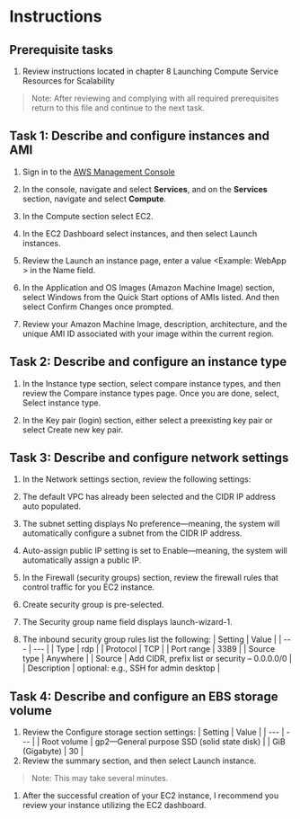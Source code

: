 # Instructions

## Prerequisite tasks

1. Review instructions located in chapter 8 Launching Compute Service Resources for Scalability

> Note: After reviewing and complying with all required prerequisites return to this file and continue to the next task.

## Task 1: Describe and configure instances and AMI

1.	Sign in to the [AWS Management Console](https://console.aws.amazon.com/console/)

1.	In the console, navigate and select **Services**, and on the **Services** section, navigate and select **Compute**.

1.	In the Compute section select EC2.

1.	In the EC2 Dashboard select instances, and then select Launch instances.

1.	Review the Launch an instance page, enter a value <Example: WebApp > in the Name field.

1.	In the Application and OS Images (Amazon Machine Image) section, select Windows from the Quick Start options of AMIs listed. And then select Confirm Changes once prompted.

1.	Review your Amazon Machine Image, description, architecture, and the unique AMI ID associated with your image within the current region.

## Task 2: Describe and configure an instance type

1.	In the Instance type section, select compare instance types, and then review the Compare instance types page. Once you are done, select, Select instance type.
	
1.	In the Key pair (login) section, either select a preexisting key pair or select Create new key pair.

## Task 3: Describe and configure network settings

1.	In the Network settings section, review the following settings:

1.	The default VPC has already been selected and the CIDR IP address auto populated.

1.	The subnet setting displays No preference—meaning, the system will automatically configure a subnet from the CIDR IP address.

1.	Auto-assign public IP setting is set to Enable—meaning, the system will automatically assign a public IP.

1.	In the Firewall (security groups) section, review the firewall rules that control traffic for you EC2 instance.

1.	Create security group is pre-selected.

1.	The Security group name field displays launch-wizard-1.

1.	The inbound security group rules list the following:
    | Setting | Value |
    | --- | --- |
    | Type | rdp |
    | Protocol | TCP |
    | Port range | 3389 |
    | Source type | Anywhere |
    | Source | Add CIDR, prefix list or security – 0.0.0.0/0 |
    | Description | optional: e.g., SSH for admin desktop |

## Task 4: Describe and configure an EBS storage volume

1.	Review the Configure storage section settings:
    | Setting | Value |
    | --- | --- |
    | Root volume | gp2—General purpose SSD (solid state disk) |
    | GiB (Gigabyte) | 30 |
1.	Review the summary section, and then select Launch instance.
> Note: This may take several minutes.
1.	After the successful creation of your EC2 instance, I recommend you review your instance utilizing the EC2 dashboard.

